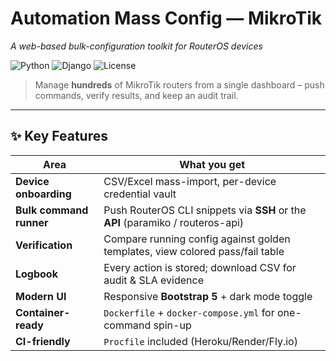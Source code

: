 # Automation Mass Config — MikroTik  
_A web-based bulk-configuration toolkit for RouterOS devices_

![Python](https://img.shields.io/badge/Python-3.11%2B-blue?logo=python)
![Django](https://img.shields.io/badge/Django-5.x-success?logo=django)
![License](https://img.shields.io/badge/License-MIT-lightgrey)

> Manage **hundreds** of MikroTik routers from a single dashboard – push commands, verify results, and keep an audit trail.

---

## ✨ Key Features

| Area | What you get |
|------|--------------|
| **Device onboarding** | CSV/Excel mass-import, per-device credential vault |
| **Bulk command runner** | Push RouterOS CLI snippets via **SSH** or the **API** (paramiko / routeros-api) |
| **Verification** | Compare running config against golden templates, view colored pass/fail table |
| **Logbook** | Every action is stored; download CSV for audit & SLA evidence |
| **Modern UI** | Responsive **Bootstrap 5** + dark mode toggle |
| **Container-ready** | `Dockerfile` + `docker-compose.yml` for one-command spin-up |
| **CI-friendly** | `Procfile` included (Heroku/Render/Fly.io) |
